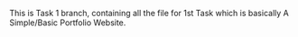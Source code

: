 This is Task 1 branch, containing all the file for 1st Task which is basically A Simple/Basic Portfolio Website.
